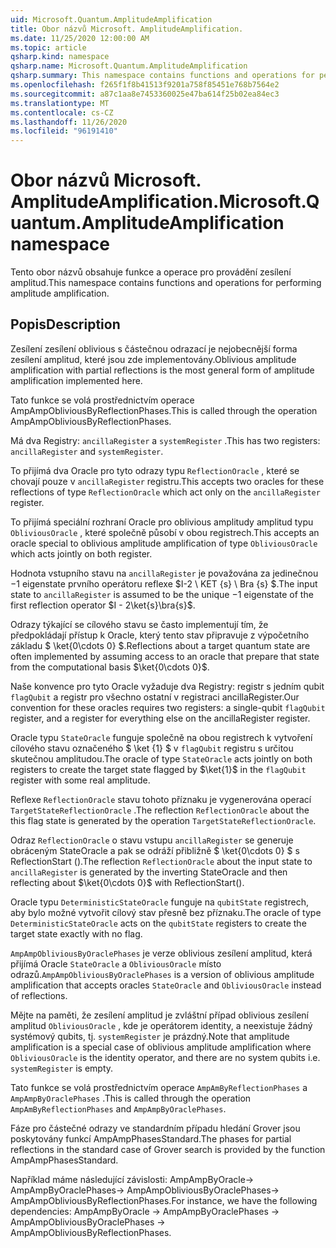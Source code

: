 ```yaml
---
uid: Microsoft.Quantum.AmplitudeAmplification
title: Obor názvů Microsoft. AmplitudeAmplification.
ms.date: 11/25/2020 12:00:00 AM
ms.topic: article
qsharp.kind: namespace
qsharp.name: Microsoft.Quantum.AmplitudeAmplification
qsharp.summary: This namespace contains functions and operations for performing amplitude amplification.
ms.openlocfilehash: f265f1f8b41513f9201a758f85451e768b7564e2
ms.sourcegitcommit: a87c1aa8e7453360025e47ba614f25b02ea84ec3
ms.translationtype: MT
ms.contentlocale: cs-CZ
ms.lasthandoff: 11/26/2020
ms.locfileid: "96191410"
---
```

# <a name="microsoftquantumamplitudeamplification-namespace"></a><span data-ttu-id="d3e3a-102">Obor názvů Microsoft. AmplitudeAmplification.</span><span class="sxs-lookup"><span data-stu-id="d3e3a-102">Microsoft.Quantum.AmplitudeAmplification namespace</span></span>

<span data-ttu-id="d3e3a-103">Tento obor názvů obsahuje funkce a operace pro provádění zesílení amplitud.</span><span class="sxs-lookup"><span data-stu-id="d3e3a-103">This namespace contains functions and operations for performing amplitude amplification.</span></span>



## <a name="description"></a><span data-ttu-id="d3e3a-104">Popis</span><span class="sxs-lookup"><span data-stu-id="d3e3a-104">Description</span></span>

<span data-ttu-id="d3e3a-105">Zesílení zesílení oblivious s částečnou odrazací je nejobecnější forma zesílení amplitud, které jsou zde implementovány.</span><span class="sxs-lookup"><span data-stu-id="d3e3a-105">Oblivious amplitude amplification with partial reflections is the most general form of amplitude amplification implemented here.</span></span>

<span data-ttu-id="d3e3a-106">Tato funkce se volá prostřednictvím operace AmpAmpObliviousByReflectionPhases.</span><span class="sxs-lookup"><span data-stu-id="d3e3a-106">This is called through the operation AmpAmpObliviousByReflectionPhases.</span></span>

<span data-ttu-id="d3e3a-107">Má dva Registry: `ancillaRegister` a `systemRegister` .</span><span class="sxs-lookup"><span data-stu-id="d3e3a-107">This has two registers: `ancillaRegister` and `systemRegister`.</span></span>

<span data-ttu-id="d3e3a-108">To přijímá dva Oracle pro tyto odrazy typu `ReflectionOracle` , které se chovají pouze v `ancillaRegister` registru.</span><span class="sxs-lookup"><span data-stu-id="d3e3a-108">This accepts two oracles for these reflections of type `ReflectionOracle` which act only on the `ancillaRegister` register.</span></span>

<span data-ttu-id="d3e3a-109">To přijímá speciální rozhraní Oracle pro oblivious amplitudy amplitud typu `ObliviousOracle` , které společně působí v obou registrech.</span><span class="sxs-lookup"><span data-stu-id="d3e3a-109">This accepts an oracle special to oblivious amplitude amplification of type `ObliviousOracle` which acts jointly on both register.</span></span>

<span data-ttu-id="d3e3a-110">Hodnota vstupního stavu na `ancillaRegister` je považována za jedinečnou $-$1 eigenstate prvního operátoru reflexe $I-2 \ KET {s} \ Bra {s} $.</span><span class="sxs-lookup"><span data-stu-id="d3e3a-110">The input state to `ancillaRegister` is assumed to be the unique $-1$ eigenstate of the first reflection operator $I - 2\ket{s}\bra{s}$.</span></span>

<span data-ttu-id="d3e3a-111">Odrazy týkající se cílového stavu se často implementují tím, že předpokládají přístup k Oracle, který tento stav připravuje z výpočetního základu $ \ket{0\cdots 0} $.</span><span class="sxs-lookup"><span data-stu-id="d3e3a-111">Reflections about a target quantum state are often implemented by assuming access to an oracle that prepare that state from the computational basis $\ket{0\cdots 0}$.</span></span>

<span data-ttu-id="d3e3a-112">Naše konvence pro tyto Oracle vyžaduje dva Registry: registr s jedním qubit `flagQubit` a registr pro všechno ostatní v registraci ancillaRegister.</span><span class="sxs-lookup"><span data-stu-id="d3e3a-112">Our convention for these oracles requires two registers: a single-qubit `flagQubit` register, and a register for everything else on the ancillaRegister register.</span></span>

<span data-ttu-id="d3e3a-113">Oracle typu `StateOracle` funguje společně na obou registrech k vytvoření cílového stavu označeného $ \ket {1} $ v `flagQubit` registru s určitou skutečnou amplitudou.</span><span class="sxs-lookup"><span data-stu-id="d3e3a-113">The oracle of type `StateOracle` acts jointly on both registers to create the target state flagged by $\ket{1}$ in the `flagQubit` register with some real amplitude.</span></span>

<span data-ttu-id="d3e3a-114">Reflexe `ReflectionOracle` stavu tohoto příznaku je vygenerována operací `TargetStateReflectionOracle` .</span><span class="sxs-lookup"><span data-stu-id="d3e3a-114">The reflection `ReflectionOracle` about the this flag state is generated by the operation `TargetStateReflectionOracle`.</span></span>

<span data-ttu-id="d3e3a-115">Odraz `ReflectionOracle` o stavu vstupu `ancillaRegister` se generuje obráceným StateOracle a pak se odráží přibližně $ \ket{0\cdots 0} $ s ReflectionStart ().</span><span class="sxs-lookup"><span data-stu-id="d3e3a-115">The reflection `ReflectionOracle` about the input state to `ancillaRegister` is generated by the inverting StateOracle and then reflecting about $\ket{0\cdots 0}$ with ReflectionStart().</span></span>

<span data-ttu-id="d3e3a-116">Oracle typu `DeterministicStateOracle` funguje na `qubitState` registrech, aby bylo možné vytvořit cílový stav přesně bez příznaku.</span><span class="sxs-lookup"><span data-stu-id="d3e3a-116">The oracle of type `DeterministicStateOracle` acts on the `qubitState` registers to create the target state exactly with no flag.</span></span>

<span data-ttu-id="d3e3a-117">`AmpAmpObliviousByOraclePhases` je verze oblivious zesílení amplitud, která přijímá Oracle `StateOracle` a `ObliviousOracle` místo odrazů.</span><span class="sxs-lookup"><span data-stu-id="d3e3a-117">`AmpAmpObliviousByOraclePhases` is a version of oblivious amplitude amplification that accepts oracles `StateOracle` and `ObliviousOracle` instead of reflections.</span></span>

<span data-ttu-id="d3e3a-118">Mějte na paměti, že zesílení amplitud je zvláštní případ oblivious zesílení amplitud `ObliviousOracle` , kde je operátorem identity, a neexistuje žádný systémový qubits, tj. `systemRegister` je prázdný.</span><span class="sxs-lookup"><span data-stu-id="d3e3a-118">Note that amplitude amplification is a special case of oblivious amplitude amplification where `ObliviousOracle` is the identity operator, and there are no system qubits i.e. `systemRegister` is empty.</span></span>

<span data-ttu-id="d3e3a-119">Tato funkce se volá prostřednictvím operace `AmpAmByReflectionPhases` a `AmpAmpByOraclePhases` .</span><span class="sxs-lookup"><span data-stu-id="d3e3a-119">This is called through the operation `AmpAmByReflectionPhases` and `AmpAmpByOraclePhases`.</span></span>

<span data-ttu-id="d3e3a-120">Fáze pro částečné odrazy ve standardním případu hledání Grover jsou poskytovány funkcí AmpAmpPhasesStandard.</span><span class="sxs-lookup"><span data-stu-id="d3e3a-120">The phases for partial reflections in the standard case of Grover search is provided by the function AmpAmpPhasesStandard.</span></span>

<span data-ttu-id="d3e3a-121">Například máme následující závislosti: AmpAmpByOracle-> AmpAmpByOraclePhases-> AmpAmpObliviousByOraclePhases-> AmpAmpObliviousByReflectionPhases.</span><span class="sxs-lookup"><span data-stu-id="d3e3a-121">For instance, we have the following dependencies: AmpAmpByOracle -> AmpAmpByOraclePhases -> AmpAmpObliviousByOraclePhases -> AmpAmpObliviousByReflectionPhases.</span></span>